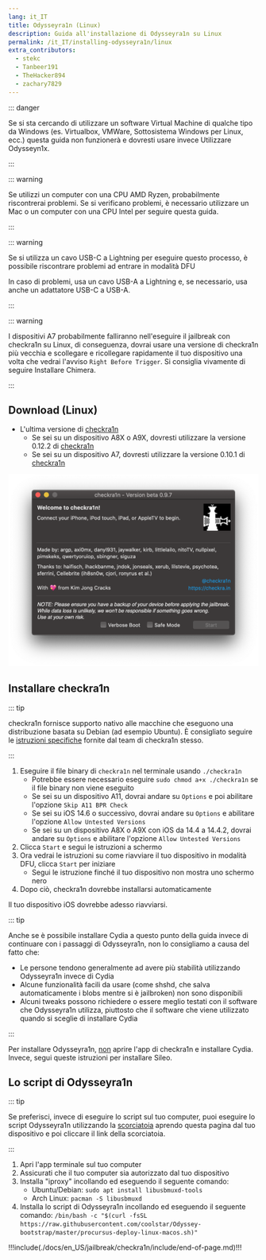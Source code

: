 ```yaml
---
lang: it_IT
title: Odysseyra1n (Linux)
description: Guida all'installazione di Odysseyra1n su Linux
permalink: /it_IT/installing-odysseyra1n/linux
extra_contributors:
  - stekc
  - Tanbeer191
  - TheHacker894
  - zachary7829
---
```


::: danger

Se si sta cercando di utilizzare un software Virtual Machine di qualche tipo da Windows (es. Virtualbox, VMWare, Sottosistema Windows per Linux, ecc.) questa guida non funzionerà e dovresti usare invece <router-link to="/using-odysseyn1x">Utilizzare Odysseyn1x</router-link>.

:::

::: warning

Se utilizzi un computer con una CPU AMD Ryzen, probabilmente riscontrerai problemi. Se si verificano problemi, è necessario utilizzare un Mac o un computer con una CPU Intel per seguire questa guida.

:::

::: warning

Se si utilizza un cavo USB-C a Lightning per eseguire questo processo, è possibile riscontrare problemi ad entrare in modalità DFU

In caso di problemi, usa un cavo USB-A a Lightning e, se necessario, usa anche un adattatore USB-C a USB-A.

:::

::: warning

I dispositivi A7 probabilmente falliranno nell'eseguire il jailbreak con checkra1n su Linux, di conseguenza, dovrai usare una versione di checkra1n più vecchia e scollegare e ricollegare rapidamente il tuo dispositivo una volta che vedrai l'avviso `Right Before Trigger`. Si consiglia vivamente di seguire <router-link to="/installing-chimera">Installare Chimera</router-link>.

:::

## Download (Linux)

- L'ultima versione di [checkra1n](https://checkra.in)
  - Se sei su un dispositivo A8X o A9X, dovresti utilizzare la versione 0.12.2 di [checkra1n](https://checkra.in/releases/0.12.2-beta#all-downloads)
  - Se sei su un dispositivo A7, dovresti utilizzare la versione 0.10.1 di [checkra1n](https://checkra.in/releases/0.10.1-beta#all-downloads)

![Uno screenshot dell'applicazione checkra1n](/assets/images/checkra1n.png)

## Installare checkra1n

::: tip

checkra1n fornisce supporto nativo alle macchine che eseguono una distribuzione basata su Debian (ad esempio Ubuntu). È consigliato seguire le [istruzioni specifiche](https://checkra.in/linux) fornite dal team di checkra1n stesso.

:::

1. Eseguire il file binary di `checkra1n` nel terminale usando `./checkra1n`
   - Potrebbe essere necessario eseguire `sudo chmod a+x ./checkra1n` se il file binary non viene eseguito
   - Se sei su un dispositivo A11, dovrai andare su `Options` e poi abilitare l'opzione `Skip A11 BPR Check`
   - Se sei su iOS 14.6 o successivo, dovrai andare su `Options` e abilitare l'opzione `Allow Untested Versions`
   - Se sei su un dispositivo A8X o A9X con iOS da 14.4 a 14.4.2, dovrai andare su `Options` e abilitare l'opzione `Allow Untested Versions`
2. Clicca `Start` e segui le istruzioni a schermo
3. Ora vedrai le istruzioni su come riavviare il tuo dispositivo in <router-link to="/faq/#what-is-dfu-mode">modalità DFU</router-link>, clicca `Start` per iniziare
   - Segui le istruzione finché il tuo dispositivo non mostra uno schermo nero
4. Dopo ciò, checkra1n dovrebbe installarsi automaticamente

Il tuo dispositivo iOS dovrebbe adesso riavviarsi.

<!--Will probably make this better later on but this will work for now-->

::: tip

Anche se è possibile installare Cydia a questo punto della guida invece di continuare con i passaggi di Odysseyra1n, non lo consigliamo a causa del fatto che:

- Le persone tendono generalmente ad avere più stabilità utilizzando Odysseyra1n invece di Cydia
- Alcune funzionalità facili da usare (come shshd, che salva automaticamente i blobs mentre si è jailbroken) non sono disponibili
- Alcuni tweaks possono richiedere o essere meglio testati con il software che Odysseyra1n utilizza, piuttosto che il software che viene utilizzato quando si sceglie di installare Cydia

:::

Per installare Odysseyra1n, <u>non</u> aprire l'app di checkra1n e installare Cydia. Invece, segui queste istruzioni per installare Sileo.

## Lo script di Odysseyra1n

::: tip

Se preferisci, invece di eseguire lo script sul tuo computer, puoi eseguire lo script Odysseyra1n utilizzando la [scorciatoia](https://www.icloud.com/shortcuts/8d4e206d568d4aadb624b2a6191a3771) aprendo questa pagina dal tuo dispositivo e poi cliccare il link della scorciatoia.

:::

1. Apri l'app terminale sul tuo computer
2. Assicurati che il tuo computer sia autorizzato dal tuo dispositivo
3. Installa "iproxy" incollando ed eseguendo il seguente comando:
   - Ubuntu/Debian: `sudo apt install libusbmuxd-tools`
   - Arch Linux: `pacman -S libusbmuxd`
4. Installa lo script di Odysseyra1n incollando ed eseguendo il seguente comando: `/bin/bash -c "$(curl -fsSL https://raw.githubusercontent.com/coolstar/Odyssey-bootstrap/master/procursus-deploy-linux-macos.sh)"`

!!!include(./docs/en_US/jailbreak/checkra1n/include/end-of-page.md)!!!
